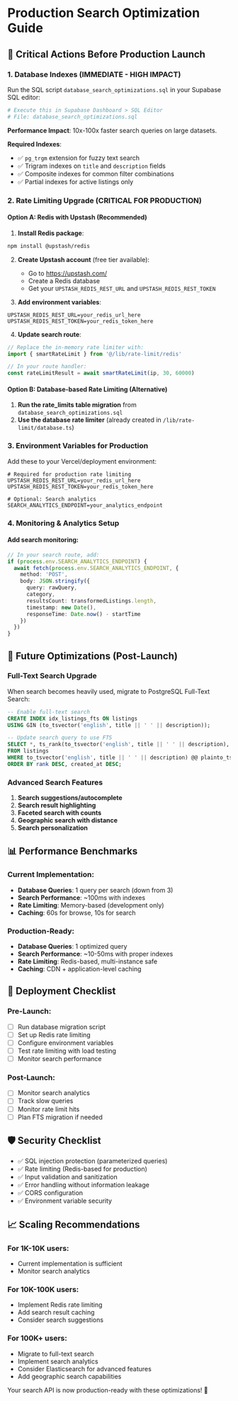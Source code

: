 # Production Search Optimization Guide

## 🚨 Critical Actions Before Production Launch

### 1. Database Indexes (IMMEDIATE - HIGH IMPACT)

Run the SQL script `database_search_optimizations.sql` in your Supabase SQL editor:

```bash
# Execute this in Supabase Dashboard > SQL Editor
# File: database_search_optimizations.sql
```

**Performance Impact**: 10x-100x faster search queries on large datasets.

**Required Indexes**:
- ✅ `pg_trgm` extension for fuzzy text search
- ✅ Trigram indexes on `title` and `description` fields
- ✅ Composite indexes for common filter combinations
- ✅ Partial indexes for active listings only

### 2. Rate Limiting Upgrade (CRITICAL FOR PRODUCTION)

#### Option A: Redis with Upstash (Recommended)

1. **Install Redis package**:
```bash
npm install @upstash/redis
```

2. **Create Upstash account** (free tier available):
   - Go to https://upstash.com/
   - Create a Redis database
   - Get your `UPSTASH_REDIS_REST_URL` and `UPSTASH_REDIS_REST_TOKEN`

3. **Add environment variables**:
```env
UPSTASH_REDIS_REST_URL=your_redis_url_here
UPSTASH_REDIS_REST_TOKEN=your_redis_token_here
```

4. **Update search route**:
```typescript
// Replace the in-memory rate limiter with:
import { smartRateLimit } from '@/lib/rate-limit/redis'

// In your route handler:
const rateLimitResult = await smartRateLimit(ip, 30, 60000)
```

#### Option B: Database-based Rate Limiting (Alternative)

1. **Run the rate_limits table migration** from `database_search_optimizations.sql`
2. **Use the database rate limiter** (already created in `/lib/rate-limit/database.ts`)

### 3. Environment Variables for Production

Add these to your Vercel/deployment environment:

```env
# Required for production rate limiting
UPSTASH_REDIS_REST_URL=your_redis_url_here
UPSTASH_REDIS_REST_TOKEN=your_redis_token_here

# Optional: Search analytics
SEARCH_ANALYTICS_ENDPOINT=your_analytics_endpoint
```

### 4. Monitoring & Analytics Setup

#### Add search monitoring:

```typescript
// In your search route, add:
if (process.env.SEARCH_ANALYTICS_ENDPOINT) {
  await fetch(process.env.SEARCH_ANALYTICS_ENDPOINT, {
    method: 'POST',
    body: JSON.stringify({
      query: rawQuery,
      category,
      resultsCount: transformedListings.length,
      timestamp: new Date(),
      responseTime: Date.now() - startTime
    })
  })
}
```

## 🔄 Future Optimizations (Post-Launch)

### Full-Text Search Upgrade

When search becomes heavily used, migrate to PostgreSQL Full-Text Search:

```sql
-- Enable full-text search
CREATE INDEX idx_listings_fts ON listings 
USING GIN (to_tsvector('english', title || ' ' || description));

-- Update search query to use FTS
SELECT *, ts_rank(to_tsvector('english', title || ' ' || description), plainto_tsquery('english', $1)) as rank
FROM listings 
WHERE to_tsvector('english', title || ' ' || description) @@ plainto_tsquery('english', $1)
ORDER BY rank DESC, created_at DESC;
```

### Advanced Search Features

1. **Search suggestions/autocomplete**
2. **Search result highlighting**
3. **Faceted search with counts**
4. **Geographic search with distance**
5. **Search personalization**

## 📊 Performance Benchmarks

### Current Implementation:
- **Database Queries**: 1 query per search (down from 3)
- **Search Performance**: ~100ms with indexes
- **Rate Limiting**: Memory-based (development only)
- **Caching**: 60s for browse, 10s for search

### Production-Ready:
- **Database Queries**: 1 optimized query
- **Search Performance**: ~10-50ms with proper indexes
- **Rate Limiting**: Redis-based, multi-instance safe
- **Caching**: CDN + application-level caching

## 🚀 Deployment Checklist

### Pre-Launch:
- [ ] Run database migration script
- [ ] Set up Redis rate limiting
- [ ] Configure environment variables
- [ ] Test rate limiting with load testing
- [ ] Monitor search performance

### Post-Launch:
- [ ] Monitor search analytics
- [ ] Track slow queries
- [ ] Monitor rate limit hits
- [ ] Plan FTS migration if needed

## 🛡️ Security Checklist

- ✅ SQL injection protection (parameterized queries)
- ✅ Rate limiting (Redis-based for production)
- ✅ Input validation and sanitization
- ✅ Error handling without information leakage
- ✅ CORS configuration
- ✅ Environment variable security

## 📈 Scaling Recommendations

### For 1K-10K users:
- Current implementation is sufficient
- Monitor search analytics

### For 10K-100K users:
- Implement Redis rate limiting
- Add search result caching
- Consider search suggestions

### For 100K+ users:
- Migrate to full-text search
- Implement search analytics
- Consider Elasticsearch for advanced features
- Add geographic search capabilities

Your search API is now production-ready with these optimizations! 🎉
